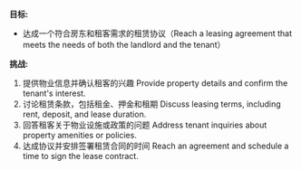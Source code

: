 **目标:** 
- 达成一个符合房东和租客需求的租赁协议（Reach a leasing agreement that meets the needs of both the landlord and the tenant）

**挑战:**
1. 提供物业信息并确认租客的兴趣 
   Provide property details and confirm the tenant's interest.
2. 讨论租赁条款，包括租金、押金和租期 
   Discuss leasing terms, including rent, deposit, and lease duration.
3. 回答租客关于物业设施或政策的问题 
   Address tenant inquiries about property amenities or policies.
4. 达成协议并安排签署租赁合同的时间 
   Reach an agreement and schedule a time to sign the lease contract.